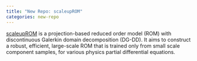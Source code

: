 ```yaml
---
title: "New Repo: scaleupROM"
categories: new-repo
---
```


[scaleupROM](https://github.com/LLNL/scaleupROM) is a projection-based reduced order model (ROM) with discontinuous Galerkin domain decomposition (DG-DD). It aims to construct a robust, efficient, large-scale ROM that is trained only from small scale component samples, for various physics partial differential equations.
